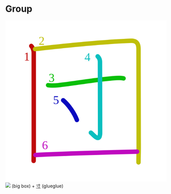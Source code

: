 # Group
![56e3](../kanji-colorize/56e3.svg)
![](http://www.kanjidamage.com/assets/radsmall/box-16826d5946d15d36e7dd5e7c225739103c6bc96ac7ea022e07b3ddbe7a4e32fb.jpg) (big box) + [寸](../kanji-dict/寸.md) (glueglue) 